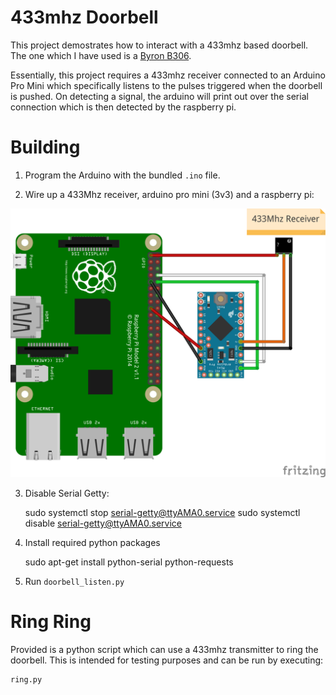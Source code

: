 # 433mhz Doorbell

This project demostrates how to interact with a 433mhz based doorbell.
The one which I have used is a [Byron B306](https://www.amazon.co.uk/Byron-B306-Wireless-Plug-Through-Sounds/dp/B005JBN5K2).

Essentially, this project requires a 433mhz receiver connected to an Arduino
Pro Mini which specifically listens to the pulses triggered when the doorbell
is pushed. On detecting a signal, the arduino will print out over the serial
connection which is then detected by the raspberry pi.

# Building

1. Program the Arduino with the bundled `.ino` file.

2. Wire up a 433Mhz receiver, arduino pro mini (3v3) and a raspberry pi:

![Raspberry Pi Wiring](images/doorbell-rec_bb.png)

3. Disable Serial Getty:

    sudo systemctl stop serial-getty@ttyAMA0.service
    sudo systemctl disable serial-getty@ttyAMA0.service

4. Install required python packages

    sudo apt-get install python-serial python-requests

5. Run `doorbell_listen.py`

# Ring Ring

Provided is a python script which can use a 433mhz transmitter to ring the
doorbell. This is intended for testing purposes and can be run by executing:

    ring.py

